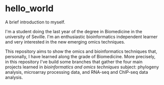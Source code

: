 # hello_world

A brief introduction to myself. 

I'm a student doing the last year of the degree in Biomedicine in the university of Seville. I'm an enthusiastic bioinformatics independent learner and very interested in the new emerging omics techniques. 

This repository aims to show the omics and bioinformatics techniques that, personally, I have learned along the grade of Biomedicine. More precisely, in this repository I've build some branches that gather the four main projects learned in _bioinformatics and omics techniques_ subject: phylogeny analysis, microarray processing data, and RNA-seq and ChIP-seq data analysis.

